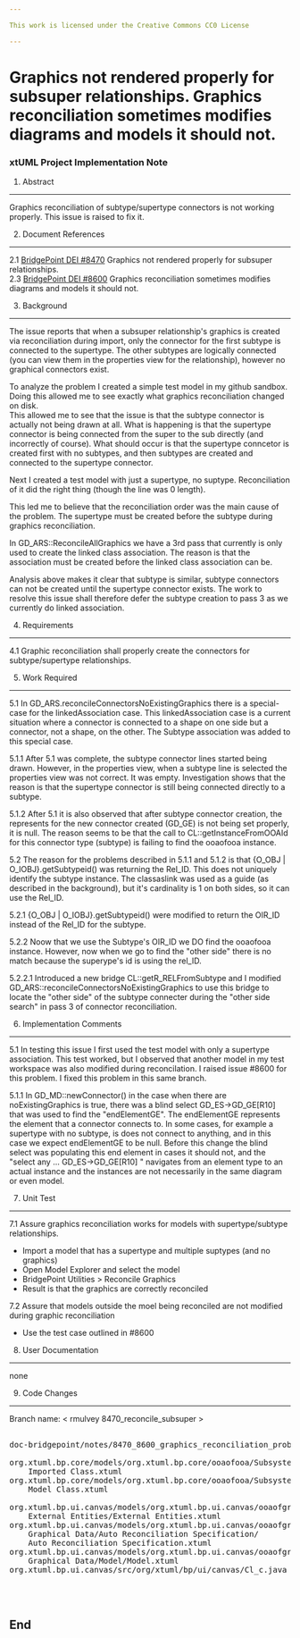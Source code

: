 ```yaml
---

This work is licensed under the Creative Commons CC0 License

---
```


# Graphics not rendered properly for subsuper relationships. Graphics reconciliation sometimes modifies diagrams and models it should not.
### xtUML Project Implementation Note

1. Abstract
-----------
Graphics reconciliation of subtype/supertype connectors is not working properly. 
This issue is raised to fix it.

2. Document References
----------------------
<a id="2.1"></a>2.1 [BridgePoint DEI #8470](https://support.onefact.net/issues/8470) 
Graphics not rendered properly for subsuper relationships.  
<a id="2.2"></a>2.3 [BridgePoint DEI #8600](https://support.onefact.net/issues/8600) 
Graphics reconciliation sometimes modifies diagrams and models it should not.  

3. Background
-------------
The issue reports that when a subsuper relationship's graphics is created via 
reconciliation during import, only the connector for the first subtype 
is connected to the supertype. The other subtypes are logically connected 
(you can view them in the properties view for the relationship), however no 
graphical connectors exist.

To analyze the problem I created a simple test model in my github sandbox. 
Doing this allowed me to see exactly what graphics reconciliation changed on disk.  
This allowed me to see that the issue is that the subtype connector is actually 
not being drawn at all. What is happening is that the supertype connector 
is being connected from the super to the sub directly (and incorrectly of 
course). What should occur is that the supertype conncetor is created first with no
subtypes, and then subtypes are created and connected to the supertype connector.

Next I created a test model with just a supertype, no suptype. Reconciliation of it 
did the right thing (though the line was 0 length). 

This led me to believe that the reconciliation order was the main cause of the 
problem. The supertype must be created before the subtype during graphics reconciliation. 

In GD_ARS::ReconcileAllGraphics we have a 3rd pass that currently is only used to 
create the linked class association. The reason is that the association must be created 
before the linked class association can be.  

Analysis above makes it clear that subtype is similar, subtype connectors can not be 
created until the supertype connector exists. The work to resolve this issue
shall therefore defer the subtype creation to pass 3 as we currently do linked association.

4. Requirements
---------------
4.1 Graphic reconciliation shall properly create the connectors for subtype/supertype 
relationships.


5. Work Required
----------------

5.1  In GD_ARS.reconcileConnectorsNoExistingGraphics there is a special-case for 
the linkedAssociation case. This linkedAssociation case is a current situation 
where a connector is connected to a shape on one side but a connector, not a shape, 
on the other. The Subtype association was added to this special case. 

5.1.1 After 5.1 was complete, the subtype connector lines started being drawn. However, 
in the properties view, when a subtype line is selected the properties view was not 
correct. It was empty. Investigation shows that the reason is that the supertype 
connector is still being connected directly to a subtype.

5.1.2 After 5.1 it is also observed that after subtype connector creation, the 
represents for the new connector created (GD_GE) is not being set properly, it is 
null. The reason seems to be that the call to CL::getInstanceFromOOAId 
for this connector type (subtype) is failing to find the ooaofooa instance.

5.2 The reason for the problems described in 5.1.1 and 5.1.2 is that {O_OBJ | O_IOBJ}.getSubtypeid() 
was returning the Rel_ID. This does not uniquely identify the subtype instance. The classaslink 
was used as a guide (as described in the background), but it's cardinality is 1 on both sides, 
so it can use the Rel_ID. 

5.2.1 {O_OBJ | O_IOBJ}.getSubtypeid()  were modified to return the OIR_ID instead of the Rel_ID for 
the subtype.  

5.2.2 Noow that we use the Subtype's OIR_ID we DO find the ooaofooa instance. However, now 
when we go to find the "other side" there is no match because the superype's id is using the 
rel_ID.

5.2.2.1 Introduced a new bridge CL::getR_RELFromSubtype and I modified 
GD_ARS::reconcileConnectorsNoExistingGraphics to use this bridge to locate the 
"other side" of the subtype connecter during the "other side search" in pass 3 of 
connector reconciliation.




6. Implementation Comments
--------------------------
5.1 In testing this issue I first used the test model with only a supertype association. This test worked, 
but I observed that another model in my test workspace was also modified during reconcilation. I raised issue #8600
for this problem. I fixed this problem in this same branch.

5.1.1 In GD_MD::newConnector() in the case when there are noExistingGraphics is true, there 
was a blind select GD_ES->GD_GE[R10] that was used to find the "endElementGE". The endElementGE 
represents the element that a connector connects to. In some cases, for example a supertype with no 
subtype, is does not connect to anything, and in this case we expect endElementGE to be null. Before this 
change the blind select was populating this end element in cases it should not, and the 
"select any ... GD_ES->GD_GE[R10] " navigates from an element type to an actual instance and the 
instances are not necessarily in the same diagram or even model.

7. Unit Test
------------
7.1 Assure graphics reconciliation works for models with supertype/subtype 
relationships.
* Import a model that has a supertype and multiple suptypes (and no graphics)
* Open Model Explorer and select the model
* BridgePoint Utilities > Reconcile Graphics
* Result is that the graphics are correctly reconciled

7.2 Assure that models outside the moel being reconciled are not modified 
during graphic reconciliation  
* Use the test case outlined in #8600

8. User Documentation
---------------------
none

9. Code Changes
---------------
Branch name: < rmulvey 8470_reconcile_subsuper >

<pre>

doc-bridgepoint/notes/8470_8600_graphics_reconciliation_problems_int.md

org.xtuml.bp.core/models/org.xtuml.bp.core/ooaofooa/Subsystem/Imported Class/
    Imported Class.xtuml
org.xtuml.bp.core/models/org.xtuml.bp.core/ooaofooa/Subsystem/Model Class/
    Model Class.xtuml

org.xtuml.bp.ui.canvas/models/org.xtuml.bp.ui.canvas/ooaofgraphics/
    External Entities/External Entities.xtuml
org.xtuml.bp.ui.canvas/models/org.xtuml.bp.ui.canvas/ooaofgraphics/
    Graphical Data/Auto Reconciliation Specification/
    Auto Reconciliation Specification.xtuml
org.xtuml.bp.ui.canvas/models/org.xtuml.bp.ui.canvas/ooaofgraphics/
    Graphical Data/Model/Model.xtuml
org.xtuml.bp.ui.canvas/src/org/xtuml/bp/ui/canvas/Cl_c.java



</pre>

End
---




